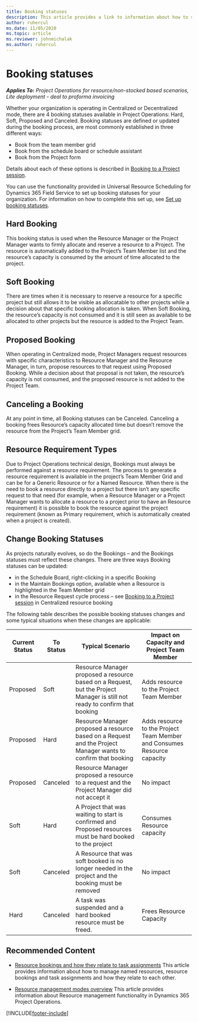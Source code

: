 ```yaml
---
title: Booking statuses
description: This article provides a link to information about how to set up booking statuses for Project Operations.
author: ruhercul
ms.date: 11/05/2020
ms.topic: article
ms.reviewer: johnmichalak
ms.author: ruhercul
---
```


# Booking statuses

_**Applies To:** Project Operations for resource/non-stocked based scenarios, Lite deployment - deal to proforma invoicing_

Whether your organization is operating in Centralized or Decentralized mode, there are 4 booking statuses available in Project Operations: Hard, Soft, Proposed and Canceled. Booking statuses are defined or updated during the booking process, are most commonly  established in three different ways:

-	Book from the team member grid
-	Book from the schedule board or schedule assistant
-	Book from the Project form

Details about each of these options is described in [Booking to a Project session](/dynamics365/project-operations/resource-management/book-project).

You can use the functionality provided in Universal Resource Scheduling for Dynamics 365 Field Service to set up booking statuses for your organization. For information on how to complete this set up, see [Set up booking statuses](/dynamics365/field-service/set-up-booking-statuses).

## Hard Booking

This booking status is used when the Resource Manager or the Project Manager wants to firmly allocate and reserve a resource to a Project. The resource is automatically added to the Project’s Team Member list and the resource’s capacity is consumed by the amount of time allocated to the project.

## Soft Booking

There are times when it is necessary to reserve a resource for a specific project but still allows it to be visible as allocatable to other projects while a decision about that specific booking allocation is taken. When Soft Booking, the resource’s capacity is not consumed and it is still seen as available to be allocated to other projects but the resource is added to the Project Team. 

## Proposed Booking

When operating in Centralized mode, Project Managers request resources with specific characteristics to Resource Manager and the Resource Manager, in turn, propose resources to that request using Proposed Booking. While a decision about that proposal is not taken, the resource’s capacity is not consumed, and the proposed resource is not added to the Project Team.

## Canceling a Booking

At any point in time, all Booking statuses can be Canceled. Canceling a booking frees Resource’s capacity allocated time but doesn’t remove the resource from the Project’s Team Member grid. 

## Resource Requirement Types

Due to Project Operations technical design, Bookings must always be performed against a resource requirement. The process to generate a resource requirement is available in the project’s Team Member Grid and can be for a Generic Resource or for a Named Resource.
When there is the need to book a resource directly to a project but there isn’t any specific request to that need (for example, when a Resource Manager or a Project Manager wants to allocate a resource to a project prior to have an Resource requirement)  it is possible to book the resource against the project requirement (known as Primary requirement, which is automatically created when a project is created).

## Change Booking Statuses

As projects naturally evolves, so do the Bookings – and the Bookings statuses must reflect these changes.  There are three ways Booking statuses can be updated:

-	in the Schedule Board, right-clicking in a specific Booking 
-	in the Maintain Bookings option, available when a Resource is highlighted in the Team Member grid
-	in the Resource Request cycle process – see [Booking to a Project session](/dynamics365/project-operations/resource-management/book-project) in Centralized resource booking

The following table describes the possible booking statuses changes and some typical situations when these changes are applicable:

| **Current Status** | **To Status** | **Typical Scenario** | **Impact on Capacity and Project Team Member** |
| --- | --- | --- | --- |
| Proposed | Soft | Resource Manager proposed a resource based on a Request, but the Project Manager is still not ready to confirm that booking | Adds resource to the Project Team Member |
| Proposed | Hard | Resource Manager proposed a resource based on a Request and the Project Manager wants to confirm that booking | Adds resource to the Project Team Member and Consumes Resource capacity|
| Proposed | Canceled | Resource Manager proposed a resource to a request and the Project Manager did not accept it | No impact |
| Soft | Hard | A Project that was waiting to start is confirmed and Proposed resources must be hard booked to the project | Consumes Resource capacity |
| Soft | Canceled | A Resource that was soft booked is no longer needed in the project and the booking must be removed| No impact |
| Hard | Canceled | A task was suspended and a hard booked resource must be freed. |  Frees Resource Capacity |


## Recommended Content

- [Resource bookings and how they relate to task assignments](dynamics365/project-operations/psa/faq-bookings-and-assignments?source=recommendations)
  This article provides information about how to manage named resources, resource bookings and task assignments and how they relate to each other.
  
- [Resource management modes overview](/dynamics365/project-operations/resource-management/resource-management-mode-overview?source=recommendations)
  This article provides information about Resource management functionality in Dynamics 365 Project Operations.

[!INCLUDE[footer-include](../includes/footer-banner.md)]
